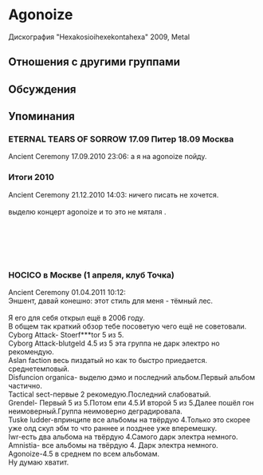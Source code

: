 # Agonoize

Дискография
"Hexakosioihexekontahexa" 2009, Metal

## Отношения с другими группами


## Обсуждения


## Упоминания

### ETERNAL TEARS OF SORROW 17.09 Питер 18.09 Москва 

Ancient Ceremony 17.09.2010 23:06:
а я на agonoize пойду.

### Итоги 2010

Ancient Ceremony 21.12.2010 14:03:
ничего писать не хочется.<BR><BR>выделю концерт agonoize и то это не мяталя .<BR><BR><BR><BR><BR><BR>

### HOCICO в Москве (1 апреля, клуб Точка)

Ancient Ceremony 01.04.2011 10:12:
	<BR>Эншент, давай конешно: этот стиль для меня - тёмный лес.<BR><BR>Я его для себя открыл ещё в 2006 году.<BR> В общем так краткий обзор тебе посоветую чего ещё не советовали.<BR>	Cyborg Attack- Stoerf***tor  5 из 5.<BR>        Cyborg Attack-blutgeld 4.5 из 5   эта группа   не дарк электро но рекомендую.<BR>Aslan faction  весь пиздатый но как то быстро приедается. среднетемповый.<BR>Disfuncion organica- выделю дэмо и последний альбом.Первый альбом частично.<BR>Tactical sect-первые 2 рекомедую.Последний слабоватый.<BR>Grendel- Первый 5 из 5.Потом епи  4.5.И второй 5 из 5.Далее пошёл гон неимоверный.Группа неимоверно деградировала.<BR>Tuske ludder-впринципе все альбомы на твёрдую 4.Только это скорее уже олд скул эбм то что раннее и позднее уже вперемешку.<BR>Iwr-есть два альбома на твёрдую 4.Самого дарк электра немного.<BR>Amnistia- все альбомы на твёрдую 4. Дарк электра немного.<BR>Agonoize-4.5 в среднем по всем альбомам.<BR>Ну думаю хватит.

